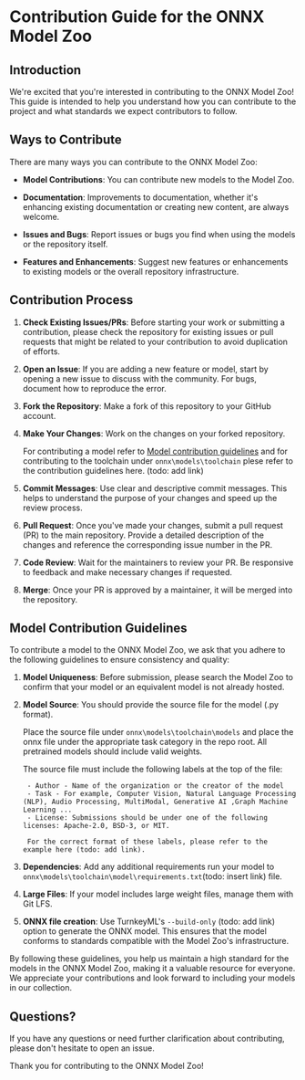 <!--- SPDX-License-Identifier: Apache-2.0 -->

# Contribution Guide for the ONNX Model Zoo

## Introduction

We're excited that you're interested in contributing to the ONNX Model Zoo! This guide is intended to help you understand how you can contribute to the project and what standards we expect contributors to follow.

## Ways to Contribute

There are many ways you can contribute to the ONNX Model Zoo:

- **Model Contributions**: You can contribute new models to the Model Zoo.

- **Documentation**: Improvements to documentation, whether it's enhancing existing documentation or creating new content, are always welcome.

- **Issues and Bugs**: Report issues or bugs you find when using the models or the repository itself.

- **Features and Enhancements**: Suggest new features or enhancements to existing models or the overall repository infrastructure.

## Contribution Process

1. **Check Existing Issues/PRs**: Before starting your work or submitting a contribution, please check the repository for existing issues or pull requests that might be related to your contribution to avoid duplication of efforts.

2. **Open an Issue**: If you are adding a new feature or model, start by opening a new issue to discuss with the community. For bugs, document how to reproduce the error.

3. **Fork the Repository**: Make a fork of this repository to your GitHub account.

4. **Make Your Changes**: Work on the changes on your forked repository. 
    
    For contributing a model refer to [Model contribution guidelines](#model-contribution-guidelines) and for contributing to the toolchain under `onnx\models\toolchain` plese refer to the contribution guidelines here. (todo: add link)

5. **Commit Messages**: Use clear and descriptive commit messages. This helps to understand the purpose of your changes and speed up the review process.

6. **Pull Request**: Once you've made your changes, submit a pull request (PR) to the main repository. Provide a detailed description of the changes and reference the corresponding issue number in the PR.

7. **Code Review**: Wait for the maintainers to review your PR. Be responsive to feedback and make necessary changes if requested.

8. **Merge**: Once your PR is approved by a maintainer, it will be merged into the repository.

## Model Contribution Guidelines

To contribute a model to the ONNX Model Zoo, we ask that you adhere to the following guidelines to ensure consistency and quality:

1. **Model Uniqueness**: Before submission, please search the Model Zoo to confirm that your model or an equivalent model is not already hosted.

1. **Model Source**: You should provide the source file for the model (.py format).

    Place the source file under `onnx\models\toolchain\models` and place the onnx file under the appropriate task category in the repo root. All pretrained models should include valid weights.

    The source file must include the following labels at the top of the file:
        
        - Author - Name of the organization or the creator of the model
        - Task - For example, Computer Vision, Natural Language Processing (NLP), Audio Processing, MultiModal, Generative AI ,Graph Machine Learning ...
        - License: Submissions should be under one of the following licenses: Apache-2.0, BSD-3, or MIT.
        
        For the correct format of these labels, please refer to the example here (todo: add link).

1. **Dependencies**: Add any additional requirements run your model to `onnx\models\toolchain\model\requirements.txt`(todo: insert link) file.

1. **Large Files**: If your model includes large weight files, manage them with Git LFS.

1. **ONNX file creation**: Use TurnkeyML's `--build-only` (todo: add link) option to generate the ONNX model. This ensures that the model conforms to standards compatible with the Model Zoo's infrastructure.


By following these guidelines, you help us maintain a high standard for the models in the ONNX Model Zoo, making it a valuable resource for everyone. We appreciate your contributions and look forward to including your models in our collection.

## Questions?

If you have any questions or need further clarification about contributing, please don't hesitate to open an issue.

Thank you for contributing to the ONNX Model Zoo!
